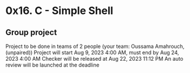 # 0x16. C - Simple Shell
## Group project
 Project to be done in teams of 2 people (your team: Oussama Amahrouch,(unpaired))
Project will start Aug 9, 2023 4:00 AM, must end by Aug 24, 2023 4:00 AM
 Checker will be released at Aug 22, 2023 11:12 PM
 An auto review will be launched at the deadline
